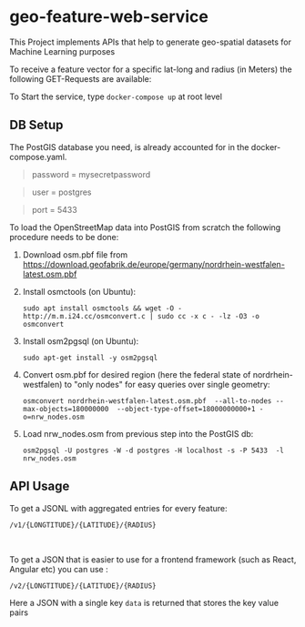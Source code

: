 # geo-feature-web-service

This Project implements APIs that help to generate geo-spatial datasets for Machine Learning purposes

To receive a feature vector for a specific lat-long and radius (in Meters) the following GET-Requests are available:

To Start the service, type `docker-compose up` at root level

<h2>DB Setup</h2>

The PostGIS database you need, is already accounted for in the docker-compose.yaml. 

> password = mysecretpassword 

> user = postgres

> port = 5433

To load the OpenStreetMap data into PostGIS from scratch the following procedure needs to be done:

1. Download osm.pbf file from https://download.geofabrik.de/europe/germany/nordrhein-westfalen-latest.osm.pbf 

2. Install osmctools (on Ubuntu):

    `sudo apt install osmctools && wget -O - http://m.m.i24.cc/osmconvert.c | sudo cc -x c - -lz -O3 -o osmconvert`

3. Install osm2pgsql (on Ubuntu):

    `sudo apt-get install -y osm2pgsql`


4. Convert osm.pbf for desired region (here the federal state of nordrhein-westfalen) to "only nodes" for easy queries over single geometry:

    `osmconvert nordrhein-westfalen-latest.osm.pbf  --all-to-nodes --max-objects=180000000  --object-type-offset=18000000000+1 -o=nrw_nodes.osm`

5. Load nrw_nodes.osm from previous step into the PostGIS db:

    `osm2pgsql -U postgres -W -d postgres -H localhost -s -P 5433  -l nrw_nodes.osm`

<h2>API Usage</h2>

To get a JSONL with aggregated entries for every feature:

`/v1/{LONGTITUDE}/{LATITUDE}/{RADIUS}`

<br/>

To get a JSON that is easier to use for a frontend framework (such as React, Angular etc) you can use :

`/v2/{LONGTITUDE}/{LATITUDE}/{RADIUS}`

Here a JSON with a single key `data` is returned that stores the key value pairs


